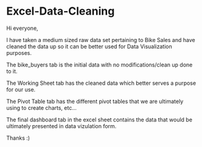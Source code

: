 # Excel-Data-Cleaning

Hi everyone,

I have taken a medium sized raw data set pertaining to Bike Sales and have cleaned the data up so it can be better used for Data Visualization purposes.

The bike_buyers tab is the initial data with no modifications/clean up done to it.

The Working Sheet tab has the cleaned data which better serves a purpose for our use.

The Pivot Table tab has the different pivot tables that we are ultimately using to create charts, etc...

The final dashboard tab in the excel sheet contains the data that would be ultimately presented in data vizulation form.

Thanks :)
